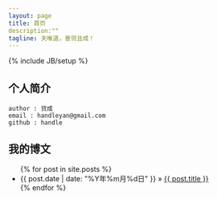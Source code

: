 ```yaml
---
layout: page
title: 首页
description:""
tagline: 夫唯道，善贷且成！
---
```

{% include JB/setup %}

## 个人简介
    
    author : 贷成
    email : handleyan@gmail.com
    github : handle
    
## 我的博文

<ul class="posts">
  {% for post in site.posts %}
    <li><span>{{ post.date | date: "%Y年%m月%d日" }}</span> &raquo; <a href="{{ BASE_PATH }}{{ post.url }}">{{ post.title }}</a></li>
  {% endfor %}
</ul>
